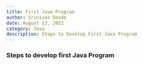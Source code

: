 ```yaml
---
title: First Java Program
author: Srinivas Dande
date: August 13, 2022
category: Java
description: Steps to Develop First Java Program
---
```


### Steps to develop first Java Program

